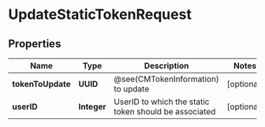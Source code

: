 

# UpdateStaticTokenRequest


## Properties

| Name | Type | Description | Notes |
|------------ | ------------- | ------------- | -------------|
|**tokenToUpdate** | **UUID** | @see(CMTokenInformation) to update |  [optional] |
|**userID** | **Integer** | UserID to which the static token should be associated |  [optional] |



